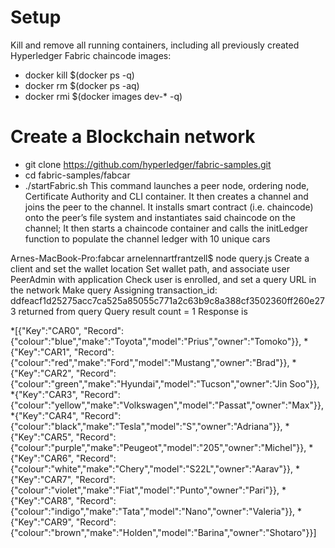 # Setup

Kill and remove all running containers, including all previously created Hyperledger Fabric chaincode images:
* docker kill $(docker ps -q)
* docker rm $(docker ps -aq)
* docker rmi $(docker images dev-* -q)

# Create a Blockchain network
* git clone https://github.com/hyperledger/fabric-samples.git
* cd fabric-samples/fabcar
* ./startFabric.sh
This command launches a peer node, ordering node, Certificate Authority and CLI container. It then 
creates a channel and joins the peer to the channel.
It installs smart contract (i.e. chaincode) onto the peer’s file system and instantiates said chaincode on the channel; It then starts a chaincode container and calls the initLedger function to populate the channel ledger with 10 unique cars

Arnes-MacBook-Pro:fabcar arnelennartfrantzell$ node query.js
Create a client and set the wallet location
Set wallet path, and associate user  PeerAdmin  with application
Check user is enrolled, and set a query URL in the network
Make query
Assigning transaction_id:  ddfeacf1d25275acc7ca525a85055c771a2c63b9c8a388cf3502360ff260e273
returned from query
Query result count =  1
Response is  

*[{"Key":"CAR0", "Record":{"colour":"blue","make":"Toyota","model":"Prius","owner":"Tomoko"}},
*{"Key":"CAR1", "Record":{"colour":"red","make":"Ford","model":"Mustang","owner":"Brad"}},
*{"Key":"CAR2", "Record": {"colour":"green","make":"Hyundai","model":"Tucson","owner":"Jin Soo"}},
*{"Key":"CAR3", "Record": {"colour":"yellow","make":"Volkswagen","model":"Passat","owner":"Max"}},
*{"Key":"CAR4", "Record":{"colour":"black","make":"Tesla","model":"S","owner":"Adriana"}},
*{"Key":"CAR5", "Record":{"colour":"purple","make":"Peugeot","model":"205","owner":"Michel"}},
*{"Key":"CAR6", "Record":{"colour":"white","make":"Chery","model":"S22L","owner":"Aarav"}},
*{"Key":"CAR7", "Record":{"colour":"violet","make":"Fiat","model":"Punto","owner":"Pari"}},
*{"Key":"CAR8", "Record":{"colour":"indigo","make":"Tata","model":"Nano","owner":"Valeria"}},
*{"Key":"CAR9", "Record":{"colour":"brown","make":"Holden","model":"Barina","owner":"Shotaro"}}]
